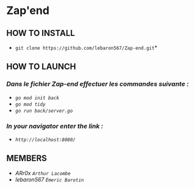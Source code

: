 # Zap'end


## **HOW TO INSTALL** 

- `git clone https://github.com/lebaron567/Zap-end.git`*


## **HOW TO LAUNCH** 

### *Dans le fichier Zap-end effectuer les commandes suivante :*
- *`go mod init back`* 
- *`go mod tidy`*
- *`go run back/server.go`*

### *In your navigator enter the link :*
- *`http://localhost:8080/`*



## **MEMBERS** 
- *ARr0x `Arthur Lacombe`*
- *lebaron567 `Émeric Barotin`*